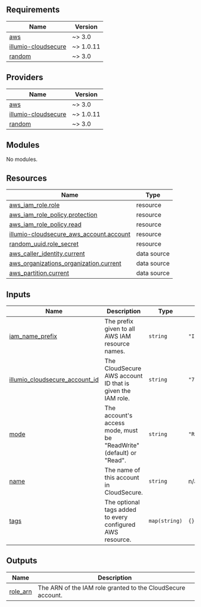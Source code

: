 <!-- BEGIN_TF_DOCS -->
## Requirements

| Name | Version |
|------|---------|
| <a name="requirement_aws"></a> [aws](#requirement\_aws) | ~> 3.0 |
| <a name="requirement_illumio-cloudsecure"></a> [illumio-cloudsecure](#requirement\_illumio-cloudsecure) | ~> 1.0.11 |
| <a name="requirement_random"></a> [random](#requirement\_random) | ~> 3.0 |

## Providers

| Name | Version |
|------|---------|
| <a name="provider_aws"></a> [aws](#provider\_aws) | ~> 3.0 |
| <a name="provider_illumio-cloudsecure"></a> [illumio-cloudsecure](#provider\_illumio-cloudsecure) | ~> 1.0.11 |
| <a name="provider_random"></a> [random](#provider\_random) | ~> 3.0 |

## Modules

No modules.

## Resources

| Name | Type |
|------|------|
| [aws_iam_role.role](https://registry.terraform.io/providers/hashicorp/aws/latest/docs/resources/iam_role) | resource |
| [aws_iam_role_policy.protection](https://registry.terraform.io/providers/hashicorp/aws/latest/docs/resources/iam_role_policy) | resource |
| [aws_iam_role_policy.read](https://registry.terraform.io/providers/hashicorp/aws/latest/docs/resources/iam_role_policy) | resource |
| [illumio-cloudsecure_aws_account.account](https://registry.terraform.io/providers/illumio/illumio-cloudsecure/latest/docs/resources/aws_account) | resource |
| [random_uuid.role_secret](https://registry.terraform.io/providers/hashicorp/random/latest/docs/resources/uuid) | resource |
| [aws_caller_identity.current](https://registry.terraform.io/providers/hashicorp/aws/latest/docs/data-sources/caller_identity) | data source |
| [aws_organizations_organization.current](https://registry.terraform.io/providers/hashicorp/aws/latest/docs/data-sources/organizations_organization) | data source |
| [aws_partition.current](https://registry.terraform.io/providers/hashicorp/aws/latest/docs/data-sources/partition) | data source |

## Inputs

| Name | Description | Type | Default | Required |
|------|-------------|------|---------|:--------:|
| <a name="input_iam_name_prefix"></a> [iam\_name\_prefix](#input\_iam\_name\_prefix) | The prefix given to all AWS IAM resource names. | `string` | `"IllumioCloudIntegration"` | no |
| <a name="input_illumio_cloudsecure_account_id"></a> [illumio\_cloudsecure\_account\_id](#input\_illumio\_cloudsecure\_account\_id) | The CloudSecure AWS account ID that is given the IAM role. | `string` | `"712001342241"` | no |
| <a name="input_mode"></a> [mode](#input\_mode) | The account's access mode, must be "ReadWrite" (default) or "Read". | `string` | `"ReadWrite"` | no |
| <a name="input_name"></a> [name](#input\_name) | The name of this account in CloudSecure. | `string` | n/a | yes |
| <a name="input_tags"></a> [tags](#input\_tags) | The optional tags added to every configured AWS resource. | `map(string)` | `{}` | no |

## Outputs

| Name | Description |
|------|-------------|
| <a name="output_role_arn"></a> [role\_arn](#output\_role\_arn) | The ARN of the IAM role granted to the CloudSecure account. |
<!-- END_TF_DOCS -->